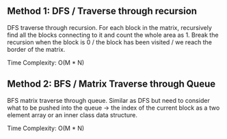 ## Method 1: DFS / Traverse through recursion

DFS traverse through recursion. For each block in the matrix, recursively find all the blocks connecting to it and count the whole area as 1. Break the recursion when the block is 0 / the block has been visited / we reach the border of the matrix. 

Time Complexity: O(M * N) 

## Method 2: BFS / Matrix Traverse through Queue

BFS matrix traverse through queue. Similar as DFS but need to consider what to be pushed into the queue -> the index of the current block as a two element array or an inner class data structure.

Time Complexity: O(M * N) 

